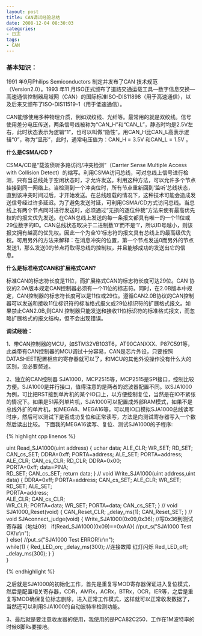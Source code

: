 ```yaml
---
layout: post
title: CAN调试经验总结
date: 2008-12-04 08:30:03
categories:
- 日志
tags:
- CAN
---
```


### **基本知识：** ###

1991 年9月Philips Semiconductors 制定并发布了CAN 技术规范（Version2.0）。1993 年11 月ISO正式颁布了道路交通运载工具—数字信息交换—高速通信控制器局域网（CAN）的国际标准ISO-DIS11898（用于高速通信），以及后来又颁布了ISO-DIS11519-1（用于低速通信）。

CAN能够使用多种物理介质，例如双绞线、光纤等。最常用的就是双绞线。信号使用差分电压传送，两条信号线被称为“CAN_H”和“CAN_L”，静态时均是2.5V左右，此时状态表示为逻辑“1”，也可以叫做“隐性”。用CAN_H比CAN_L高表示逻辑“0”，称为“显形”，此时，通常电压值为：CAN_H = 3.5V 和CAN_L = 1.5V 。

**什么是CSMA/CD ?**

CSMA/CD是“载波侦听多路访问/冲突检测”（Carrier Sense Multiple Access with Collision Detect）的缩写。利用CSMA访问总线，可对总线上信号进行检测，只有当总线处于空闲状态时，才允许发送。利用这种方法，可以允许多个节点挂接到同一网络上。当检测到一个冲突位时，所有节点重新回到‘监听’总线状态，直到该冲突时间过后，才开始发送。在总线超载的情况下，这种技术可能会造成发送信号经过许多延迟。为了避免发送时延，可利用CSMA/CD方式访问总线。当总线上有两个节点同时进行发送时，必须通过“无损的逐位仲裁”方法来使有最高优先权的的报文优先发送。在CAN总线上发送的每一条报文都具有唯一的一个11位或29位数字的ID。CAN总线状态取决于二进制数‘0’而不是‘1’，所以ID号越小，则该报文拥有越高的优先权。因此一个为全‘0’标志符的报文具有总线上的最高级优先权。可用另外的方法来解释：在消息冲突的位置，第一个节点发送0而另外的节点发送1，那么发送0的节点将取得总线的控制权，并且能够成功的发送出它的信息。

**什么是标准格式CAN和扩展格式CAN?**

标准CAN的标志符长度是11位，而扩展格式CAN的标志符长度可达29位。CAN 协议的2.0A版本规定CAN控制器必须有一个11位的标志符。同时，在2.0B版本中规定，CAN控制器的标志符长度可以是11位或29位。遵循CAN2.0B协议的CAN控制器可以发送和接收11位标识符的标准格式报文或29位标识符的扩展格式报文。如果禁止CAN2.0B,则CAN 控制器只能发送和接收11位标识符的标准格式报文，而忽略扩展格式的报文结构，但不会出现错误。

**调试经验：**

1、带CAN控制器的MCU，如STM32VB103T6，AT90CANXXX、P87C591等，此类带有CAN控制器的MCU调试十分容易，CAN是芯片外设，只要按照DATASHEET配置相应的寄存器就可以了，和MCU的其他外设操作没有什么大的区别，没必要赘述。

2、独立的CAN控制器 SJA1000，MCP2515等，MCP2515是SPI接口，控制比较方便。SJA1000是并行接口，值得注意的是两者的滤波器配置不同。以SJA1000为例，可比把RST接到单片机的某个IO口上，以方便控制复位，当然是在IO不紧张的情况下。如果是51系列单片机，SJA1000可以配置成外部RAM模式，如果不是总线外扩的单片机，如MEGA8、MEGA16等，可以用IO口模拟SJA1000总线读写时序，然后可以测试下是否成功复位和正常读写，方法是向测试寄存器写入一个数然后读出比较。
下面我的MEGA16读写、复位、测试SJA1000的子程序:

{% highlight cpp linenos %}

uint Read_SJA1000(uint address)
    {
      uchar data; 
      ALE_CLR;
      WR_SET;
      RD_SET;
      CAN_cs_SET;
      DDRA=0xff; 
      PORTA=address; 
      ALE_SET;
      PORTA=address; 
      ALE_CLR;
      CAN_cs_CLR;
      RD_CLR;
      DDRA=0x00;  
      PORTA=0xff;
      data=PINA;  
      RD_SET;
      CAN_cs_SET;
      return data;
    }
    //
void Write_SJA1000(uint address,uint data)
    {
      DDRA=0xff;
      PORTA=address;
      CAN_cs_SET;
      ALE_CLR;
      WR_SET;
      RD_SET;
      ALE_SET;  
      PORTA=address;   
      ALE_CLR;
      CAN_cs_CLR;  
      WR_CLR;
      PORTA=data; 
      WR_SET;
      PORTA=data;
      CAN_cs_SET;
    }
    //
void SJA1000_Reset(void)
    {
     CAN_Reset_CLR;
     _delay_ms(1);
     CAN_Reset_SET;
    }
    //
void SJAconnect_judge(void)
    {
    Write_SJA1000(0x09,0x36);  //写0x36到测试寄存器（地址09）
    if(Read_SJA1000(0x09)==0xAA){
     //put_s("SJA1000 Test OK!\r\n");  
    }
    else{
    //put_s("SJA1000 Test ERROR!\r\n");  
      while(1)
      {
       Red_LED_on;
       _delay_ms(300);  //连接故障 红灯闪烁
       Red_LED_off;
       _delay_ms(300);
      }
    }  
    }

{% endhighlight %}


之后就是SJA1000的初始化工作，首先是重复写MOD寄存器保证进入复位模式，然后是配置相关寄存器，CDR，AMRx，ACRx，BTRx，OCR，IER等，之后是重复写MOD确保复位标志删除，进入正常工作模式，这样就可以正常收发数据了，当然还可以利用SJA1000的自动波特率检测功能。

3、最后就是要注意收发器的使用，我使用的是PCA82C250，工作在1M波特率的时候8脚Rs要接地。